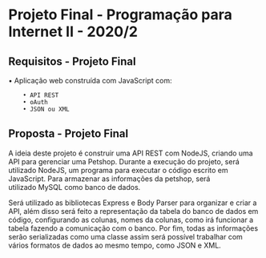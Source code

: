 # Projeto Final - Programação para Internet II - 2020/2

## Requisitos - Projeto Final
• Aplicação web construída com JavaScript com:

		• API REST
		• oAuth
		• JSON ou XML
						
## Proposta - Projeto Final
A ideia deste projeto é construir uma API REST com NodeJS, criando uma API para gerenciar uma Petshop. Durante a execução do projeto, será utilizado NodeJS, um programa para executar o código escrito em JavaScript. Para armazenar as informações da petshop, será utilizado MySQL como banco de dados.

Será utilizado as bibliotecas Express e Body Parser para organizar e criar a API, além disso será feito a representação da tabela do banco de dados em código, configurando as colunas, nomes da colunas, como irá funcionar a tabela fazendo a comunicação com o banco. Por fim, todas as informações serão serializadas como uma classe assim será possível trabalhar com vários formatos de dados ao mesmo tempo, como JSON e XML.

